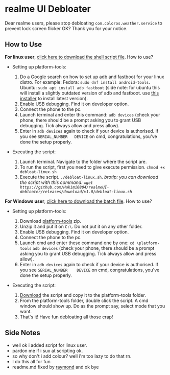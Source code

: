 # realme UI Debloater
Dear realme users, please stop debloating `com.coloros.weather.service` to prevent lock screen flicker OK? Thank you for your notice.

## How to Use
**For linux user**, [click here to download the shell script file](https://github.com/Hakimi0804/realmeUI-debloater/releases/download/v1.0/debloat-linux.sh).
How to use?
- Setting up platform-tools:
  1. Do a Google search on how to set up adb and fastboot for your linux distro.
     For example:
         Fedora: `sudo dnf install android-tools`.
         Ubuntu: `sudo apt install adb fastboot` (side note: for ubuntu this will install a slightly outdated version of adb and fastboot. use [this installer](https://github.com/Hakimi0804/realmeUI-debloater/releases/download/v1.0/ubuntu-adb-setup.sh) to install latest version).
  2. Enable USB debugging. Find it on developer option.
  3. Connect the phone to the pc.
  4. Launch terminal and enter this command:
     `adb devices` (check your phone, there should be a prompt asking you to grant USB debugging. Tick always allow and press allow).
  5. Enter in `adb devices` again to check if your device is authorised. If you see `SERIAL_NUMBER   DEVICE` on cmd, congratulations, you've done the setup properly.
 
- Executing the script: 
  1. Launch terminal. Navigate to the folder where the script are.
  2. To run the script, first you need to give execute permission.
     `chmod +x debloat-linux.sh`
  3. Execute the script.
     `./debloat-linux.sh`.
_brotip: you can download the script with this command: `wget https://github.com/Hakimi0804/realmeUI-debloater/releases/download/v1.0/debloat-linux.sh`_


**For Windows user**, [click here to download the batch file](https://github.com/Hakimi0804/realmeUI-debloater/raw/main/realme-UI-debloater.bat).
How to use?
- Setting up platform-tools:
  1. Download [platform-tools](https://dl.google.com/android/repository/platform-tools-latest-windows.zip) zip.
  2. Unzip it and put it on `C:\`. Do not put it on any other folder.
  3. Enable USB debugging. Find it on developer option.
  4. Connect the phone to the pc.
  5. Launch cmd and enter these command one by one:
     `cd \platform-tools`
     `adb devices` (check your phone, there should be a prompt asking you to grant USB debugging. Tick always allow and press allow).
  6. Enter in `adb devices` again to check if your device is authorised. If you see `SERIAL_NUMBER    DEVICE` on cmd, congratulations, you've done the setup properly.

- Executing the script:
  1. [Download](https://github.com/Hakimi0804/realmeUI-debloater/releases/download/v1.0/realme-UI-debloater.bat) the script and copy it to the platform-tools folder.
  2. From the platform-tools folder, double click the script. A cmd window should show up. Do as the prompt say, select mode that you want.
  3. That's it! Have fun debloating all those crap!


## Side Notes
- well ok i added script for linux user.
- pardon me if i sux at scripting ok.
- so why don't i add colour? well i'm too lazy to do that rn.
- I do this all for fun
- readme.md fixed by [raymond](https://raymond-1227.github.io/) and ok bye
